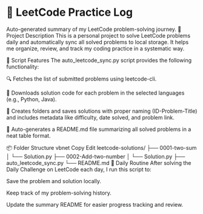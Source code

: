 # 🚀 LeetCode Practice Log

Auto-generated summary of my LeetCode problem-solving journey.
🧠 Project Description
This is a personal project to solve LeetCode problems daily and automatically sync all solved problems to local storage. It helps me organize, review, and track my coding practice in a systematic way.

🚀 Script Features
The auto_leetcode_sync.py script provides the following functionality:

🔍 Fetches the list of submitted problems using leetcode-cli.

🧠 Downloads solution code for each problem in the selected languages (e.g., Python, Java).

📁 Creates folders and saves solutions with proper naming (ID-Problem-Title) and includes metadata like difficulty, date solved, and problem link.

📝 Auto-generates a README.md file summarizing all solved problems in a neat table format.

📦 Folder Structure
vbnet
Copy
Edit
leetcode-solutions/
├── 0001-two-sum
│   └── Solution.py
├── 0002-Add-two-number
│   └── Solution.py
├── auto_leetcode_sync.py
└── README.md
📅 Daily Routine
After solving the Daily Challenge on LeetCode each day, I run this script to:

Save the problem and solution locally.

Keep track of my problem-solving history.

Update the summary README for easier progress tracking and review.